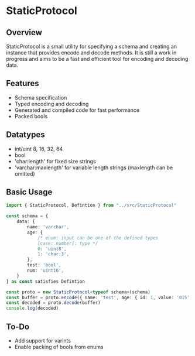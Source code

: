 # StaticProtocol

## Overview
StaticProtocol is a small utility for specifying a schema and creating an instance that provides encode and decode methods. It is still a work in progress and aims to be a fast and efficient tool for encoding and decoding data.

## Features
- Schema specification
- Typed encoding and decoding
- Generated and compiled code for fast performance
- Packed bools

## Datatypes
- int/uint 8, 16, 32, 64
- bool
- 'char:length' for fixed size strings
- 'varchar:maxlength' for variable length strings (maxlength can be omitted)

## Basic Usage
```ts
import { StaticProtocol, Defintion } from "../src/StaticProtocol"

const schema = {
    data: {
        name: 'varchar',
        age: { 
            /* enum: input can be one of the defined types
            [case: number]: type */
            0: 'uint8',
            1: 'char:3',
        },
        test: 'bool',
        num: 'uint16',
    }
} as const satisfies Defintion

const proto = new StaticProtocol<typeof schema>(schema)
const buffer = proto.encode({ name: 'test', age: { id: 1, value: '015' }, test: true, num: 1234 })
const decoded = proto.decode(buffer)
console.log(decoded)
```

## To-Do
- Add support for varints
- Enable packing of bools from enums